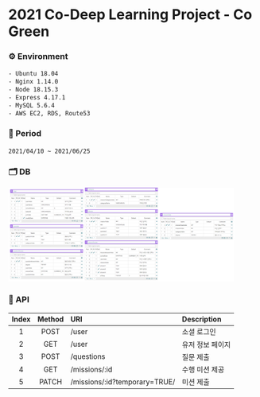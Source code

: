
# 2021 Co-Deep Learning Project - Co Green

### ⚙ Environment
    - Ubuntu 18.04
    - Nginx 1.14.0
    - Node 18.15.3
    - Express 4.17.1 
    - MySQL 5.6.4
    - AWS EC2, RDS, Route53

### 📅 Period
    2021/04/10 ~ 2021/06/25

### 🗂 DB
<img src="./SQL/cogreen.png" width="90%" height="80%">

### 📎 API
| Index | Method | URI | Description |
|:-:|:-:|:-|:-|
|1|POST|/user|소셜 로그인|
|2|GET|/user|유저 정보 페이지|
|3|POST|/questions|질문 제출|
|4|GET|/missions/:id|수행 미션 제공|
|5|PATCH|/missions/:id?temporary=TRUE/|미션 제출|
